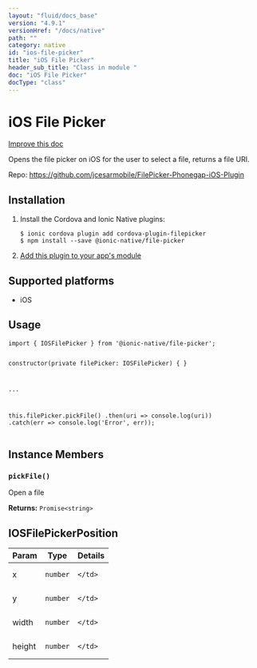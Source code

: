 ```yaml
---
layout: "fluid/docs_base"
version: "4.9.1"
versionHref: "/docs/native"
path: ""
category: native
id: "ios-file-picker"
title: "iOS File Picker"
header_sub_title: "Class in module "
doc: "iOS File Picker"
docType: "class"
---
```


<h1 class="api-title">iOS File Picker</h1>

<a class="improve-v2-docs" href="http://github.com/ionic-team/ionic-native/edit/master/src/@ionic-native/plugins/file-picker/index.ts#L8">
  Improve this doc
</a>







<p>Opens the file picker on iOS for the user to select a file, returns a file URI.</p>


<p>Repo:
  <a href="https://github.com/jcesarmobile/FilePicker-Phonegap-iOS-Plugin">
    https://github.com/jcesarmobile/FilePicker-Phonegap-iOS-Plugin
  </a>
</p>


<h2><a class="anchor" name="installation" href="#installation"></a>Installation</h2>
<ol class="installation">
  <li>Install the Cordova and Ionic Native plugins:<br>
    <pre><code class="nohighlight">$ ionic cordova plugin add cordova-plugin-filepicker
$ npm install --save @ionic-native/file-picker
</code></pre>
  </li>
  <li><a href="https://ionicframework.com/docs/native/#Add_Plugins_to_Your_App_Module">Add this plugin to your app's module</a></li>
</ol>



<h2><a class="anchor" name="platforms" href="#platforms"></a>Supported platforms</h2>
<ul>
  <li>iOS</li>
</ul>






<h2><a class="anchor" name="usage" href="#usage"></a>Usage</h2>
<pre><code class="lang-typescript">import { IOSFilePicker } from &#39;@ionic-native/file-picker&#39;;

constructor(private filePicker: IOSFilePicker) { }

...

this.filePicker.pickFile()
  .then(uri =&gt; console.log(uri))
  .catch(err =&gt; console.log(&#39;Error&#39;, err));
</code></pre>








<h2><a class="anchor" name="instance-members" href="#instance-members"></a>Instance Members</h2>
<h3><a class="anchor" name="pickFile" href="#pickFile"></a><code>pickFile()</code></h3>




Open a file


<div class="return-value" markdown="1">
  <i class="icon ion-arrow-return-left"></i>
  <b>Returns:</b> <code>Promise&lt;string&gt;</code> 
</div>





<h2><a class="anchor" name="IOSFilePickerPosition" href="#IOSFilePickerPosition"></a>IOSFilePickerPosition</h2>

<table class="table param-table" style="margin:0;">
  <thead>
  <tr>
    <th>Param</th>
    <th>Type</th>
    <th>Details</th>
  </tr>
  </thead>
  <tbody>
  
  <tr>
    <td>
      x
    </td>
    <td>
      <code>number</code>
    </td>
    <td>
      
      
    </td>
  </tr>
  
  <tr>
    <td>
      y
    </td>
    <td>
      <code>number</code>
    </td>
    <td>
      
      
    </td>
  </tr>
  
  <tr>
    <td>
      width
    </td>
    <td>
      <code>number</code>
    </td>
    <td>
      
      
    </td>
  </tr>
  
  <tr>
    <td>
      height
    </td>
    <td>
      <code>number</code>
    </td>
    <td>
      
      
    </td>
  </tr>
  
  </tbody>
</table>






